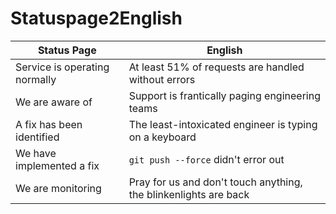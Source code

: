 # Statuspage2English

| Status Page               |      English  |
|---------------------------|---------------|
| Service is operating normally | At least 51% of requests are handled without errors | 
| We are aware of           |  Support is frantically paging engineering teams |
| A fix has been identified | The least-intoxicated engineer is typing on a keyboard |
| We have implemented a fix | `git push --force` didn't error out|
| We are monitoring         | Pray for us and don't touch anything, the blinkenlights are back |
